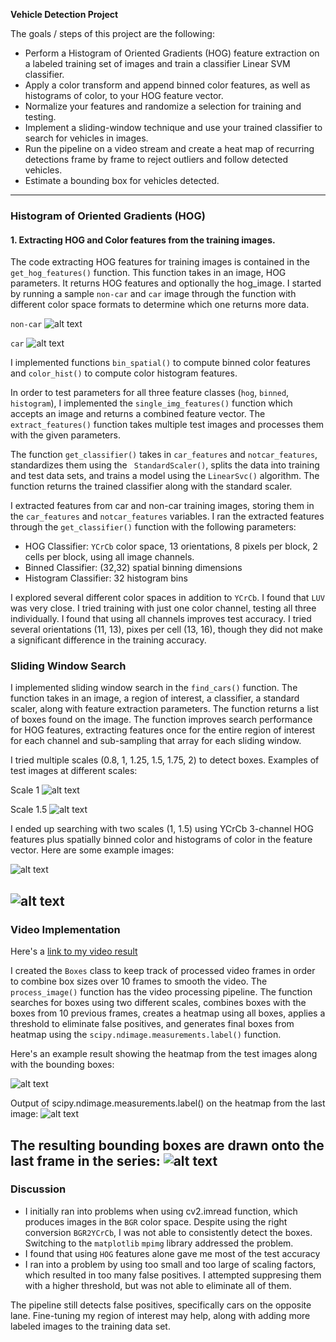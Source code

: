 **Vehicle Detection Project**

The goals / steps of this project are the following:

* Perform a Histogram of Oriented Gradients (HOG) feature extraction on a labeled training set of images and train a classifier Linear SVM classifier.
* Apply a color transform and append binned color features, as well as histograms of color, to your HOG feature vector.
* Normalize your features and randomize a selection for training and testing.
* Implement a sliding-window technique and use your trained classifier to search for vehicles in images.
* Run the pipeline on a video stream and create a heat map of recurring detections frame by frame to reject outliers and follow detected vehicles.
* Estimate a bounding box for vehicles detected.

[//]: # (Image References)
[image1]: ./media/non-car_hog_sample_colorspaces.png
[image2]: ./media/car_hog_sample_colorspaces.png
[image3]: ./media/boxes_scale_1.png
[image4]: ./media/boxes_scale_2.png
[image5]: ./media/final_boxes_1.png
[image6]: ./media/final_boxes_2.png
[image7]: ./media/heatmap_with_boxes.png
[image8]: ./media/label.png
[image9]: ./media/final_image_with_boxes.png
[video1]: ./output_videos/project_video.mp4

---
### Histogram of Oriented Gradients (HOG)

#### 1. Extracting HOG and Color features from the training images.

The code extracting HOG features for training images is contained in the `get_hog_features()` function. This function takes in an image, HOG parameters. It returns HOG features and optionally the hog_image. I started by running a sample `non-car` and `car` image through the function with different color space formats to determine which one returns more data.

`non-car`
![alt text][image1]

`car`
![alt text][image2]

I implemented functions `bin_spatial()` to compute binned color features and `color_hist()` to compute color histogram features.

In order to test parameters for all three feature classes (`hog`, `binned`, `histogram`), I implemented the  `single_img_features()` function which accepts an image and returns a combined feature vector. The `extract_features()` function takes multiple test images and processes them with the given parameters.

The function `get_classifier()` takes in `car_features` and `notcar_features`, standardizes them using the ` StandardScaler()`, splits the data into training and test data sets, and trains a model using the `LinearSvc()` algorithm. The function returns the trained classifier along with the standard scaler.

I extracted features from car and non-car training images, storing them in the `car_features` and `notcar_features` variables. I ran the extracted features through the `get_classifier()` function with the following parameters:

* HOG Classifier: `YCrCb` color space, 13 orientations, 8 pixels per block, 2 cells per block, using all image channels.
* Binned Classifier: (32,32) spatial binning dimensions
* Histogram Classifier: 32 histogram bins


I explored several different color spaces in addition to `YCrCb`. I found that `LUV` was very close. I tried training with just one color channel, testing all three individually. I found that using all channels improves test accuracy. I tried several orientations (11, 13), pixes per cell (13, 16), though they did not make a significant difference in the training accuracy.

### Sliding Window Search
I implemented sliding window search in the `find_cars()` function. The function takes in an image, a region of interest, a classifier, a standard scaler, along with feature extraction parameters. The function returns a list of boxes found on the image. The function improves search performance for HOG features, extracting features once for the entire region of interest for each channel and sub-sampling that array for each sliding window.

I tried multiple scales (0.8, 1, 1.25, 1.5, 1.75, 2) to detect boxes. Examples of test images at different scales:

Scale 1
![alt text][image3]

Scale 1.5
![alt text][image4]


I ended up searching with two scales (1, 1.5) using YCrCb 3-channel HOG features plus spatially binned color and histograms of color in the feature vector.  Here are some example images:

![alt text][image5]

![alt text][image6]
---

### Video Implementation

Here's a [link to my video result](./output_videos/project_video.mp4)

I created the `Boxes` class to keep track of processed video frames in order to combine box sizes over 10 frames to smooth the video. The `process_image()` function has the video processing pipeline. The function searches for boxes using two different scales, combines boxes with the boxes from 10 previous frames, creates a heatmap using all boxes, applies a threshold to eliminate false positives, and generates final boxes from heatmap using the `scipy.ndimage.measurements.label()` function.

Here's an example result showing the heatmap from the test images along with the bounding boxes:

![alt text][image7]

Output of scipy.ndimage.measurements.label() on the heatmap from the last image:
![alt text][image8]

The resulting bounding boxes are drawn onto the last frame in the series:
![alt text][image9]
---

### Discussion
* I initially ran into problems when using cv2.imread function, which produces images in the `BGR` color space. Despite using the right conversion `BGR2YCrCb`, I was not able to consistently detect the boxes. Switching to the `matplotlib` `mpimg` library addressed the problem.
* I found that using `HOG` features alone gave me most of the test accuracy
* I ran into a problem by using too small and too large of scaling factors, which resulted in too many false positives. I attempted suppresing them with a higher threshold, but was not able to eliminate all of them.

The pipeline still detects false positives, specifically cars on the opposite lane. Fine-tuning my region of interest may help, along with adding more labeled images to the training data set.
